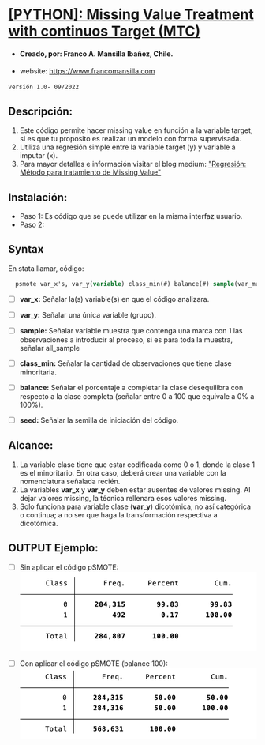 # [[PYTHON]: Missing Value Treatment with continuos Target (MTC)]() 

- #### Creado, por: Franco A. Mansilla Ibañez, Chile.
- website: https://www.francomansilla.com


`versión 1.0- 09/2022`

## Descripción: 

1. Este código permite hacer missing value en función a la variable target, si es que tu proposito es realizar un modelo con forma supervisada. 
2. Utiliza una regresión simple entre la variable target (y) y variable a imputar (x). 
3. Para mayor detalles e información visitar el blog medium: ["Regresión: Método para tratamiento de Missing Value"](https://medium.com/@fmansillaib/regresi%C3%B3n-m%C3%A9todo-para-tratamiento-de-missing-value-5ec7de4f5878)



## Instalación:
- Paso 1: Es código que se puede utilizar en la misma interfaz usuario. 
- Paso 2: 

## Syntax 

En stata llamar, código:

```stata
  psmote var_x's, var_y(variable) class_min(#) balance(#) sample(var_muestra) seed(#)
```

- [ ] **var_x:** Señalar la(s) variable(s) en que el código analizara. 
- [ ] **var_y:** Señalar una única variable (grupo).
- [ ] **sample:** Señalar variable muestra que contenga una marca con 1 las observaciones a introducir al proceso, si es para toda la muestra, señalar all_sample
-	[ ] **class_min:** Señalar la cantidad de observaciones que tiene clase minoritaria. 
-	[ ] **balance:** Señalar el porcentaje a completar la clase desequilibra con respecto a la clase completa (señalar entre 0 a 100 que equivale a 0% a 100%).
-	[ ] **seed:** Señalar la semilla de iniciación del código. 


## Alcance:

1. La variable clase tiene que estar codificada como 0 o 1, donde la clase 1 es el minoritario. En otra caso, deberá crear una variable con la nomenclatura señalada recién.
2. La variables **var_x** y **var_y** deben estar ausentes de valores missing. Al dejar valores missing, la técnica rellenara esos valores missing. 
3. Solo funciona para variable clase (**var_y**) dicotómica, no así categórica o continua; a no ser que haga la transformación respectiva a dicotómica. 

## OUTPUT Ejemplo:
- [ ] Sin aplicar el código pSMOTE:
![sin pSMOTE](https://github.com/fmansillaib/stata_pSMOTE/blob/main/4.%20Imagenes/1.sin_psmote.png)

- [ ] Con aplicar el código pSMOTE (balance 100):
![con pSMOTE](https://github.com/fmansillaib/stata_pSMOTE/blob/main/4.%20Imagenes/2.con_psmote.png)

